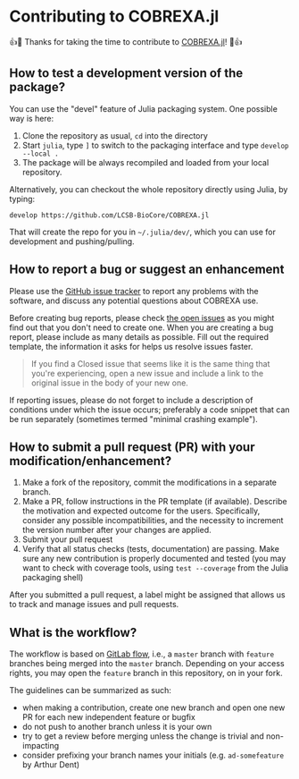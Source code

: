 # Contributing to COBREXA.jl

:+1::tada: Thanks for taking the time to contribute to
[COBREXA.jl](https://github.com/LCSB-BioCore/COBREXA.jl)! :tada::+1:

## How to test a development version of the package?

You can use the "devel" feature of Julia packaging system. One possible way is here:

1. Clone the repository as usual, `cd` into the directory
2. Start `julia`, type `]` to switch to the packaging interface and type
   `develop --local .`
3. The package will be always recompiled and loaded from your local repository.

Alternatively, you can checkout the whole repository directly using Julia, by
typing:
```
develop https://github.com/LCSB-BioCore/COBREXA.jl
```

That will create the repo for you in `~/.julia/dev/`, which you can use for
development and pushing/pulling.


## How to report a bug or suggest an enhancement

Please use the [GitHub issue
tracker](https://github.com/LCSB-BioCore/COBREXA.jl/issues) to report any
problems with the software, and discuss any potential questions about COBREXA
use.

Before creating bug reports, please check [the open
issues](https://github.com/LCSB-BioCore/COBREXA.jl/issues) as you might find
out that you don't need to create one. When you are creating a bug report,
please include as many details as possible. Fill out the required template, the
information it asks for helps us resolve issues faster.

> If you find a Closed issue that seems like it is the same thing that
  you're experiencing, open a new issue and include a link to the original issue
  in the body of your new one.

If reporting issues, please do not forget to include a description of
conditions under which the issue occurs; preferably a code snippet that can be
run separately (sometimes termed "minimal crashing example").

## How to submit a pull request (PR) with your modification/enhancement?

1. Make a fork of the repository, commit the modifications in a separate branch.
2. Make a PR, follow instructions in the PR template (if available). Describe
   the motivation and expected outcome for the users. Specifically, consider
   any possible incompatibilities, and the necessity to increment the version
   number after your changes are applied.
3. Submit your pull request
4. Verify that all status checks (tests, documentation) are passing. Make sure
   any new contribution is properly documented and tested (you may want to
   check with coverage tools, using `test --coverage` from the Julia packaging
   shell)

After you submitted a pull request, a label might be assigned that allows us
to track and manage issues and pull requests.

## What is the workflow?

The workflow is based on [GitLab
flow](https://docs.gitlab.com/ee/topics/gitlab_flow.html), i.e., a `master`
branch with `feature` branches being merged into the `master` branch. Depending
on your access rights, you may open the `feature` branch in this repository, on
in your fork.

The guidelines can be summarized as such:

- when making a contribution, create one new branch and open one new PR for
  each new independent feature or bugfix
- do not push to another branch unless it is your own
- try to get a review before merging unless the change is trivial and
  non-impacting
- consider prefixing your branch names your initials (e.g. `ad-somefeature` by
  Arthur Dent)
